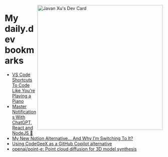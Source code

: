 
<a href="https://app.daily.dev/JavanXU"><img align="right" src="https://api.daily.dev/devcards/e45a150971844cd6959a94bb94e861ea.png?r=quw" width="400" alt="Javan Xu's Dev Card"/></a>

# My daily.dev bookmarks
<!-- daily.dev BOOKMARKS:START -->
- [VS Code Shortcuts To Code Like You’re Playing a Piano](https://app.daily.dev/posts/u4Cx9-dZN?utm_source=rss&utm_medium=bookmarks&utm_campaign=6ueXw3FRNQzpNtewCDbI6)
- [Master Notifications With ChatGPT, React and NodeJS 🧨](https://app.daily.dev/posts/Fj8mPg8JI?utm_source=rss&utm_medium=bookmarks&utm_campaign=6ueXw3FRNQzpNtewCDbI6)
- [My New Notion Alternative… And Why I’m Switching To It?](https://app.daily.dev/posts/tkp4hbynR?utm_source=rss&utm_medium=bookmarks&utm_campaign=6ueXw3FRNQzpNtewCDbI6)
- [Using CodeGeeX as a GitHub Copilot alternative](https://app.daily.dev/posts/tytkXb8Lc?utm_source=rss&utm_medium=bookmarks&utm_campaign=6ueXw3FRNQzpNtewCDbI6)
- [openai/point-e: Point cloud diffusion for 3D model synthesis](https://app.daily.dev/posts/cwLV43eTm?utm_source=rss&utm_medium=bookmarks&utm_campaign=6ueXw3FRNQzpNtewCDbI6)
<!-- daily.dev BOOKMARKS:END -->

